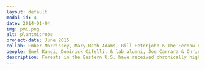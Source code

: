 ```yaml
---
layout: default
modal-id: 4
date: 2014-01-04
img: pmi.png
alt: plantmicrobe
project-date: June 2015
collab: Ember Morrissey, Mary Beth Adams, Bill Peterjohn & The Fernow Experimental Forest in West Virginia
people: Emel Kangi, Dominick Cifelli, & lab alumni, Joe Carrara & Chris Walter
description: Forests in the Eastern U.S. have received chronically high levels of nitrogen pollution - a consequence of coal burning. Nitrogen pollution has altered forests by changing how fast trees grow, the composition of plant species, and how much carbon they can store. All of these impacts have fundamentally disrupted plant and microbial interactions. We study this disruption at the Fernow Experimental Forest to determine whether plant-microbial interactions will recouple as nitrogen pollution fades across the region.
---
```

